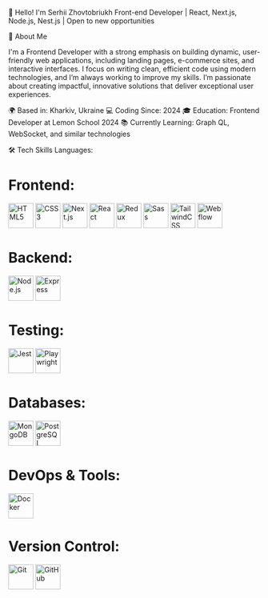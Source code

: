 👋 Hello! I'm Serhii Zhovtobriukh Front-end Developer | React, Next.js, Node.js, Nest.js | Open to new opportunities

🚀 About Me

I'm a Frontend Developer with a strong emphasis on building dynamic, user-friendly web applications, including landing pages, e-commerce sites, and interactive interfaces. I focus on writing clean, efficient code using modern technologies, and I’m always working to improve my skills. I’m passionate about creating impactful, innovative solutions that deliver exceptional user experiences.

🌍 Based in: Kharkiv, Ukraine 💻 Coding Since: 2024 🎓 Education: Frontend Developer at Lemon School 2024 📚 Currently Learning: Graph QL, WebSocket, and similar technologies

🛠️ Tech Skills Languages:
# Frontend:
<p>
  <img src="https://upload.wikimedia.org/wikipedia/commons/thumb/6/61/HTML5_logo.svg/600px-HTML5_logo.svg.png" alt="HTML5" width="50"/>
  <img src="https://upload.wikimedia.org/wikipedia/commons/6/62/CSS3_logo.svg" alt="CSS3" width="50"/>
  <img src="https://upload.wikimedia.org/wikipedia/commons/a/a3/Nextjs-logo.svg" alt="Next.js" width="50"/>
  <img src="https://upload.wikimedia.org/wikipedia/commons/a/a7/React-icon.svg" alt="React" width="50"/>
  <img src="https://upload.wikimedia.org/wikipedia/commons/8/8f/Redux_Logo.png" alt="Redux" width="50"/>
  <img src="https://upload.wikimedia.org/wikipedia/commons/9/96/Sass_Logo_Color.svg" alt="Sass" width="50"/>
  <img src="https://upload.wikimedia.org/wikipedia/commons/a/a4/Tailwind_CSS_Logo.svg" alt="TailwindCSS" width="50"/>
  <img src="https://upload.wikimedia.org/wikipedia/commons/4/45/Webflow_Logo.svg" alt="Webflow" width="50"/>
</p>

# Backend:
<p>
  <img src="https://upload.wikimedia.org/wikipedia/commons/6/64/Node.js_logo_2015.svg" alt="Node.js" width="50"/>
  <img src="https://upload.wikimedia.org/wikipedia/commons/6/64/Expressjs.png" alt="Express" width="50"/>
</p>

# Testing:
<p>
  <img src="https://upload.wikimedia.org/wikipedia/commons/a/a7/Jest.svg" alt="Jest" width="50"/>
  <img src="https://playwright.dev/img/logo-large.png" alt="Playwright" width="50"/>
</p>

# Databases:
<p>
  <img src="https://upload.wikimedia.org/wikipedia/commons/4/4e/MongoDB_Logo_2021.svg" alt="MongoDB" width="50"/>
  <img src="https://upload.wikimedia.org/wikipedia/commons/2/29/Postgresql_elephant.svg" alt="PostgreSQL" width="50"/>
</p>

# DevOps & Tools:
<p>
  <img src="https://upload.wikimedia.org/wikipedia/commons/4/4e/Docker_Logo.png" alt="Docker" width="50"/>
</p>

# Version Control:
<p>
  <img src="https://upload.wikimedia.org/wikipedia/commons/9/91/Git_logo.svg" alt="Git" width="50"/>
  <img src="https://upload.wikimedia.org/wikipedia/commons/9/91/Octicons-mark-github.svg" alt="GitHub" width="50"/>
</p>
